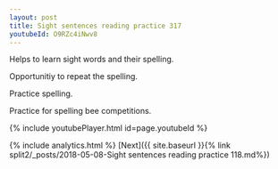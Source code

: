 ```yaml
---
layout: post
title: Sight sentences reading practice 317
youtubeId: O9RZc4iNwv8
---
```

 
 
Helps to learn sight words and their spelling.

Opportunitiy to repeat the spelling. 

Practice spelling. 
 
Practice for spelling bee competitions. 
 
{% include youtubePlayer.html id=page.youtubeId %}
 
 
{% include analytics.html %} 
[Next]({{ site.baseurl }}{% link  split2/_posts/2018-05-08-Sight sentences reading practice 118.md%})
 
